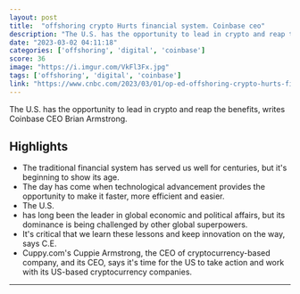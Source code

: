 ```yaml
---
layout: post
title:  "offshoring crypto Hurts financial system. Coinbase ceo"
description: "The U.S. has the opportunity to lead in crypto and reap the benefits, writes Coinbase CEO Brian Armstrong."
date: "2023-03-02 04:11:18"
categories: ['offshoring', 'digital', 'coinbase']
score: 36
image: "https://i.imgur.com/VkFl3Fx.jpg"
tags: ['offshoring', 'digital', 'coinbase']
link: "https://www.cnbc.com/2023/03/01/op-ed-offshoring-crypto-hurts-financial-system-americas-standing.html"
---
```


The U.S. has the opportunity to lead in crypto and reap the benefits, writes Coinbase CEO Brian Armstrong.

## Highlights

- The traditional financial system has served us well for centuries, but it's beginning to show its age.
- The day has come when technological advancement provides the opportunity to make it faster, more efficient and easier.
- The U.S.
- has long been the leader in global economic and political affairs, but its dominance is being challenged by other global superpowers.
- It's critical that we learn these lessons and keep innovation on the way, says C.E.
- Cuppy.com's Cuppie Armstrong, the CEO of cryptocurrency-based company, and its CEO, says it's time for the US to take action and work with its US-based cryptocurrency companies.

---
